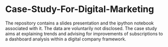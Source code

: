 # Case-Study-For-Digital-Marketing
The repository contains a slides presentation and the ipython notebook associated with it. The data are voluntarily not disclosed.
The case study aims at explaining trends and advising for improvements of subscriptions to a dashboard analysis within a digital company framework.
